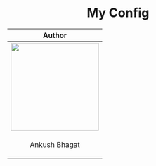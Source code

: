 <h1 align="center">
My Config
</h1>

<div align="center">
    
| Author |
| --- |
| <a href="https://github.com/imegeek"><img width="200" height="200" src="https://avatars.githubusercontent.com/u/63346676?v=4"></img></a>  | 
| <p align="center">Ankush Bhagat</p> |

</div>
